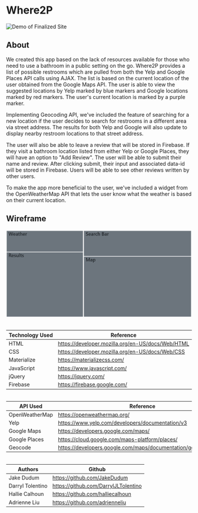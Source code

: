 # Where2P
![Demo of Finalized Site](images/demo.gif)

## About
We created this app based on the lack of resources available for those who need to use a bathroom in a public setting on the go. Where2P provides a list of possible restrooms which are pulled from both the Yelp and Google Places API calls using AJAX. The list is based on the current location of the user obtained from the Google Maps API. The user is able to view the suggested locations by Yelp marked by blue markers and Google locations marked by red markers. The user's current location is marked by a purple marker. 

 Implementing Geocoding API, we've included the feature of searching for a new location if the user decides to search for restrooms in a different area via street address. The results for both Yelp and Google will also update to display nearby restroom locations to that street address. 

 The user will also be able to leave a review that will be stored in Firebase. If they visit a bathroom location listed from either Yelp or Google Places, they will have an option to "Add Review". The user will be able to submit their name and review. After clicking submit, their input and associated data-id will be stored in Firebase. Users will be able to see other reviews written by other users.

To make the app more beneficial to the user, we've included a widget from the  OpenWeatherMap API that lets the user know what the weather is based on their current location. 

## Wireframe
![Screenshot of Original Wireframe](images/Wireframe.PNG)

######
| Technology Used | Reference |
| --------------- | --------- |
| HTML | https://developer.mozilla.org/en-US/docs/Web/HTML |
| CSS | https://developer.mozilla.org/en-US/docs/Web/CSS |
| Materialize | https://materializecss.com/ |
| JavaScript | https://www.javascript.com/ |
| jQuery | https://jquery.com/ |
| Firebase | https://firebase.google.com/ |
######


######
| API Used | Reference |
| --------------- | --------- |
| OpenWeatherMap | https://openweathermap.org/ |
| Yelp | https://www.yelp.com/developers/documentation/v3 |
| Google Maps | https://developers.google.com/maps/ |
| Google Places | https://cloud.google.com/maps-platform/places/ |
| Geocode | https://developers.google.com/maps/documentation/geocoding/start|
######


#####  
Authors  | Github
------------- | -------------
Jake Dudum  | https://github.com/JakeDudum
Darryl Tolentino  | https://github.com/DarrylJLTolentino
Hallie Calhoun | https://github.com/halliecalhoun
Adrienne Liu  | https://github.com/adrienneliu